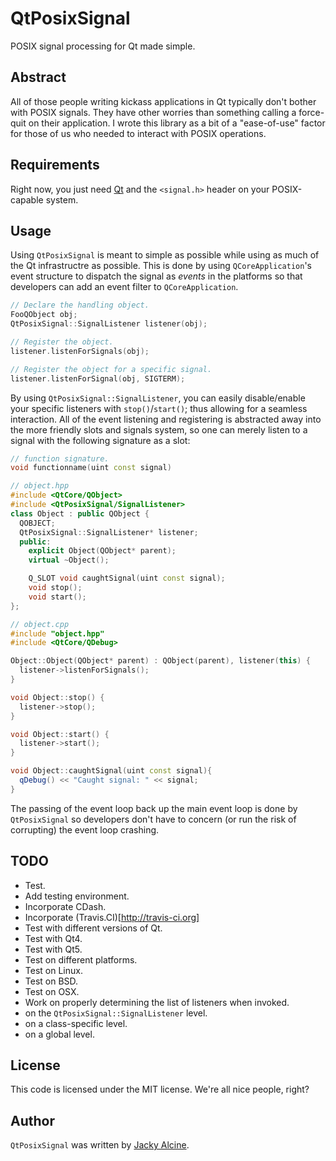 # QtPosixSignal

POSIX signal processing for Qt made simple.

## Abstract

All of those people writing kickass applications in Qt typically don't bother 
with POSIX signals. They have other worries than something calling a force-quit 
on their application. I wrote this library as a bit of a "ease-of-use" factor 
for those of us who needed to interact with POSIX operations.

## Requirements

Right now, you just need [Qt](http://qt-project.org) and the
`<signal.h>` header on your POSIX-capable system.

## Usage

Using `QtPosixSignal` is meant to simple as possible while using as much of 
the Qt infrastructre as possible. This is done by using `QCoreApplication`'s 
event structure to dispatch the signal as *events* in the platforms so that 
developers can add an event filter to `QCoreApplication`. 

```c++
// Declare the handling object.
FooQObject obj;
QtPosixSignal::SignalListener listener(obj);

// Register the object.
listener.listenForSignals(obj);

// Register the object for a specific signal.
listener.listenForSignal(obj, SIGTERM);

```

By using `QtPosixSignal::SignalListener`, you can easily disable/enable your 
specific listeners with `stop()`/`start()`; thus allowing for a seamless 
interaction. All of the event listening and registering is abstracted away 
into the more friendly slots and signals system, so one can merely listen to 
a signal with the following signature as a slot:

```c++
// function signature.
void functionname(uint const signal)
```

```c++
// object.hpp
#include <QtCore/QObject>
#include <QtPosixSignal/SignalListener>
class Object : public QObject {
  QOBJECT;
  QtPosixSignal::SignalListener* listener;
  public:
    explicit Object(QObject* parent);
    virtual ~Object();

    Q_SLOT void caughtSignal(uint const signal);
    void stop();
    void start();
};

// object.cpp
#include "object.hpp"
#include <QtCore/QDebug>

Object::Object(QObject* parent) : QObject(parent), listener(this) {
  listener->listenForSignals();
}

void Object::stop() {
  listener->stop();
}

void Object::start() {
  listener->start();
}

void Object::caughtSignal(uint const signal){ 
  qDebug() << "Caught signal: " << signal;  
}
```

The passing of the event loop back up the main event loop is done by 
`QtPosixSignal` so developers don't have to concern (or run the risk of 
corrupting) the event loop crashing.

## TODO
 + Test.
  + Add testing environment.
   + Incorporate CDash.
   + Incorporate (Travis.CI)[http://travis-ci.org]
  + Test with different versions of Qt.
   + Test with Qt4.
   + Test with Qt5.
  + Test on different platforms.
   + Test on Linux.
   + Test on BSD.
   + Test on OSX.
 + Work on properly determining the list of listeners when invoked.
  + on the `QtPosixSignal::SignalListener` level.
  + on a class-specific level.
  + on a global level.

## License
This code is licensed under the MIT license. We're all nice people, right?

## Author
`QtPosixSignal` was written by [Jacky Alcine](me@jalcine.me).
